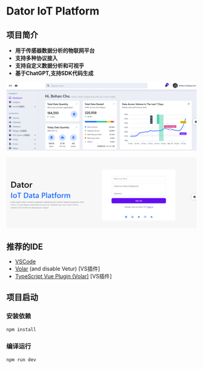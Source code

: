 # Dator IoT Platform
## 项目简介

- **用于传感器数据分析的物联网平台**
- **支持多种协议接入**
- **支持自定义数据分析和可视乎**
- **基于ChatGPT,支持SDK代码生成**

![主页](./public/readme/home.png "Magic Gardens")

![登录](./public/readme/login.png "Magic Gardens")

## 推荐的IDE

- [VSCode](https://code.visualstudio.com/)
- [Volar](https://marketplace.visualstudio.com/items?itemName=johnsoncodehk.volar) (and disable Vetur) [VS插件]
- [TypeScript Vue Plugin (Volar)](https://marketplace.visualstudio.com/items?itemName=johnsoncodehk.vscode-typescript-vue-plugin) [VS插件]


## 项目启动

### 安装依赖

```sh
npm install
```

### 编译运行

```sh
npm run dev
```

